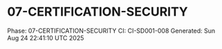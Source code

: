 # 07-CERTIFICATION-SECURITY
Phase: 07-CERTIFICATION-SECURITY
CI: CI-SD001-008
Generated: Sun Aug 24 22:41:10 UTC 2025
